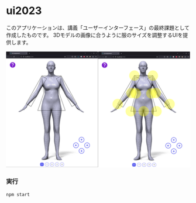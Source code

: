 # ui2023

このアプリケーションは、講義「ユーザーインターフェース」の最終課題として作成したものです。
3Dモデルの画像に合うように服のサイズを調整するUIを提供します。

![example](./public/example.png)

### 実行

```shell
npm start
```
